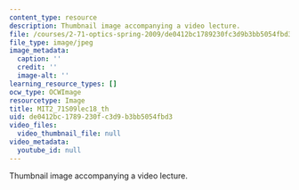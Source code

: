 ```yaml
---
content_type: resource
description: Thumbnail image accompanying a video lecture.
file: /courses/2-71-optics-spring-2009/de0412bc1789230fc3d9b3bb5054fbd3_MIT2_71S09lec18_th.jpg
file_type: image/jpeg
image_metadata:
  caption: ''
  credit: ''
  image-alt: ''
learning_resource_types: []
ocw_type: OCWImage
resourcetype: Image
title: MIT2_71S09lec18_th
uid: de0412bc-1789-230f-c3d9-b3bb5054fbd3
video_files:
  video_thumbnail_file: null
video_metadata:
  youtube_id: null
---
```

Thumbnail image accompanying a video lecture.


